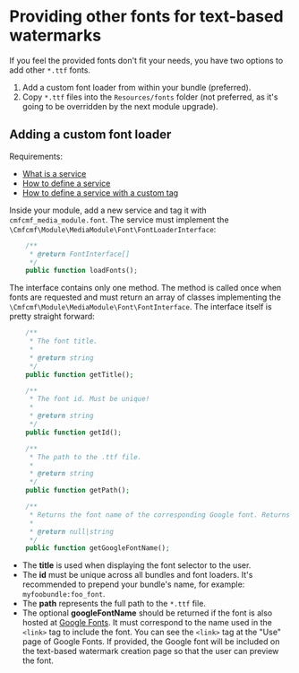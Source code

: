 # Providing other fonts for text-based watermarks

If you feel the provided fonts don't fit your needs, you have two options to add other `*.ttf` fonts.

1. Add a custom font loader from within your bundle (preferred).
2. Copy `*.ttf` files into the `Resources/fonts` folder (not preferred, as it's going to be overridden by the next 
module upgrade). 

## Adding a custom font loader

Requirements:
- [What is a service](http://symfony.com/doc/current/book/service_container.html#what-is-a-service)
- [How to define a service](http://symfony.com/doc/current/book/service_container.html#creating-configuring-services-in-the-container)
- [How to define a service with a custom tag](http://symfony.com/doc/current/components/dependency_injection/tags.html#define-services-with-a-custom-tag)

Inside your module, add a new service and tag it with `cmfcmf_media_module.font`. The service must implement the
`\Cmfcmf\Module\MediaModule\Font\FontLoaderInterface`:
```php
    /**
     * @return FontInterface[]
     */
    public function loadFonts();
```

The interface contains only one method. The method is called once when fonts are requested and must return
an array of classes implementing the `\Cmfcmf\Module\MediaModule\Font\FontInterface`. The interface itself
is pretty straight forward:
```php
    /**
     * The font title.
     *
     * @return string
     */
    public function getTitle();

    /**
     * The font id. Must be unique!
     *
     * @return string
     */
    public function getId();

    /**
     * The path to the .ttf file.
     *
     * @return string
     */
    public function getPath();

    /**
     * Returns the font name of the corresponding Google font. Returns null if it doesn't exist.
     *
     * @return null|string
     */
    public function getGoogleFontName();
```
- The **title** is used when displaying the font selector to the user.
- The **id** must be unique across all bundles and font loaders. It's recommended to prepend your bundle's name,
  for example: `myfoobundle:foo_font`. 
- The **path** represents the full path to the `*.ttf` file.
- The optional **googleFontName** should be returned if the font is also hosted at 
  [Google Fonts](https://www.google.com/fonts). It must correspond to the name used in the `<link>` tag to include 
  the font. You can see the `<link>` tag at the "Use" page of Google Fonts.
  If provided, the Google font will be included on the text-based watermark creation page so that the user can
  preview the font.
